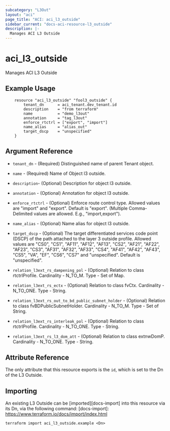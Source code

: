 ```yaml
---
subcategory: "L3Out"
layout: "aci"
page_title: "ACI: aci_l3_outside"
sidebar_current: "docs-aci-resource-l3_outside"
description: |-
  Manages ACI L3 Outside
---
```


# aci_l3_outside

Manages ACI L3 Outside

## Example Usage

```hcl
	resource "aci_l3_outside" "fool3_outside" {
		tenant_dn      = aci_tenant.dev_tenant.id
		description    = "from terraform"
		name           = "demo_l3out"
		annotation     = "tag_l3out"
		enforce_rtctrl = ["export", "import"]
		name_alias     = "alias_out"
		target_dscp    = "unspecified"
	}
```

## Argument Reference

- `tenant_dn` - (Required) Distinguished name of parent Tenant object.
- `name` - (Required) Name of Object l3 outside.
- `description`- (Optional) Description for object l3 outside.
- `annotation` - (Optional) Annotation for object l3 outside.
- `enforce_rtctrl` - (Optional) Enforce route control type. Allowed values are "import" and "export". Default is "export". (Multiple Comma-Delimited values are allowed. E.g., "import,export").
- `name_alias` - (Optional) Name alias for object l3 outside.
- `target_dscp` - (Optional) The target differentiated services code point (DSCP) of the path attached to the layer 3 outside profile. Allowed values are "CS0", "CS1", "AF11", "AF12", "AF13", "CS2", "AF21", "AF22", "AF23", "CS3", "AF31", "AF32", "AF33", "CS4", "AF41", "AF42", "AF43", "CS5", "VA", "EF", "CS6", "CS7" and "unspecified". Default is "unspecified".

- `relation_l3ext_rs_dampening_pol` - (Optional) Relation to class rtctrlProfile. Cardinality - N_TO_M. Type - Set of Map.
- `relation_l3ext_rs_ectx` - (Optional) Relation to class fvCtx. Cardinality - N_TO_ONE. Type - String.
- `relation_l3ext_rs_out_to_bd_public_subnet_holder` - (Optional) Relation to class fvBDPublicSubnetHolder. Cardinality - N_TO_M. Type - Set of String.
- `relation_l3ext_rs_interleak_pol` - (Optional) Relation to class rtctrlProfile. Cardinality - N_TO_ONE. Type - String.
- `relation_l3ext_rs_l3_dom_att` - (Optional) Relation to class extnwDomP. Cardinality - N_TO_ONE. Type - String.

## Attribute Reference

The only attribute that this resource exports is the `id`, which is set to the
Dn of the L3 Outside.

## Importing

An existing L3 Outside can be [imported][docs-import] into this resource via its Dn, via the following command:
[docs-import]: https://www.terraform.io/docs/import/index.html

```
terraform import aci_l3_outside.example <Dn>
```
